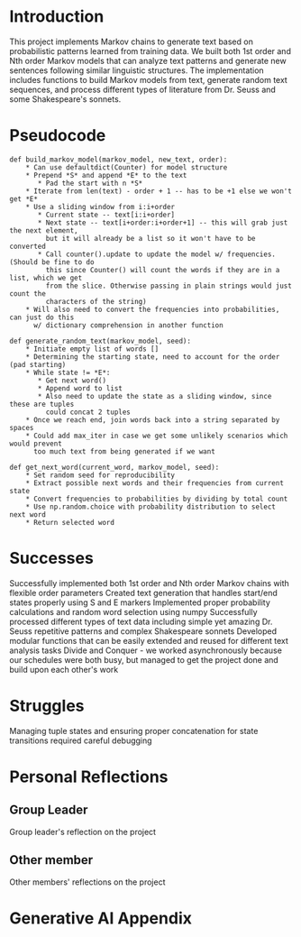 # Introduction
This project implements Markov chains to generate text based on probabilistic patterns learned from training data. We built both 1st order and Nth order Markov models that can analyze text patterns and generate new sentences following similar linguistic structures. The implementation includes functions to build Markov models from text, generate random text sequences, and process different types of literature from  Dr. Seuss and some Shakespeare's sonnets.

# Pseudocode


```
def build_markov_model(markov_model, new_text, order):
    * Can use defaultdict(Counter) for model structure
    * Prepend *S* and append *E* to the text
       * Pad the start with n *S*
    * Iterate from len(text) - order + 1 -- has to be +1 else we won't get *E*
    * Use a sliding window from i:i+order 
       * Current state -- text[i:i+order]
       * Next state -- text[i+order:i+order+1] -- this will grab just the next element, 
         but it will already be a list so it won't have to be converted
       * Call counter().update to update the model w/ frequencies. (Should be fine to do 
         this since Counter() will count the words if they are in a list, which we get 
         from the slice. Otherwise passing in plain strings would just count the 
         characters of the string)
    * Will also need to convert the frequencies into probabilities, can just do this 
      w/ dictionary comprehension in another function

def generate_random_text(markov_model, seed):
    * Initiate empty list of words []
    * Determining the starting state, need to account for the order (pad starting)
    * While state != *E*:
       * Get next word()
       * Append word to list
       * Also need to update the state as a sliding window, since these are tuples 
         could concat 2 tuples
    * Once we reach end, join words back into a string separated by spaces
    * Could add max_iter in case we get some unlikely scenarios which would prevent 
      too much text from being generated if we want

def get_next_word(current_word, markov_model, seed):
    * Set random seed for reproducibility
    * Extract possible next words and their frequencies from current state
    * Convert frequencies to probabilities by dividing by total count
    * Use np.random.choice with probability distribution to select next word
    * Return selected word
```

# Successes
Successfully implemented both 1st order and Nth order Markov chains with flexible order parameters
Created text generation that handles start/end states properly using S and E markers
Implemented proper probability calculations and random word selection using numpy
Successfully processed different types of text data including simple yet amazing Dr. Seuss repetitive patterns and complex Shakespeare sonnets
Developed modular functions that can be easily extended and reused for different text analysis tasks
Divide and Conquer - we worked asynchronously because our schedules were both busy, but managed to get the project done and build upon each other's work

# Struggles
Managing tuple states and ensuring proper concatenation for state transitions required careful debugging


# Personal Reflections
## Group Leader
Group leader's reflection on the project

## Other member
Other members' reflections on the project

# Generative AI Appendix
